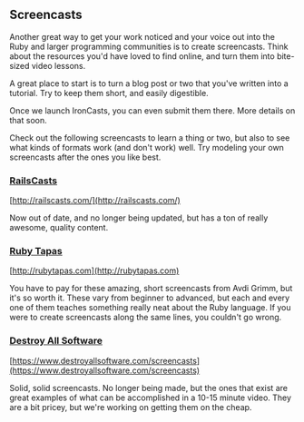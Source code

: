## Screencasts

Another great way to get your work noticed and your voice out into the Ruby and larger programming communities is to create screencasts. Think about the resources you'd have loved to find online, and turn them into bite-sized video lessons.

A great place to start is to turn a blog post or two that you've written into a tutorial. Try to keep them short, and easily digestible.

Once we launch IronCasts, you can even submit them there. More details on that soon.

Check out the following screencasts to learn a thing or two, but also to see what kinds of formats work (and don't work) well. Try modeling your own screencasts after the ones you like best.

### [RailsCasts](http://railscasts.com/)

[http://railscasts.com/](http://railscasts.com/)

Now out of date, and no longer being updated, but has a ton of really awesome, quality content.

### [Ruby Tapas](http://rubytapas.com)

[http://rubytapas.com](http://rubytapas.com)

You have to pay for these amazing, short screencasts from Avdi Grimm, but it's so worth it. These vary from beginner to advanced, but each and every one of them teaches something really neat about the Ruby language. If you were to create screencasts along the same lines, you couldn't go wrong.

### [Destroy All Software](https://www.destroyallsoftware.com/screencasts)

[https://www.destroyallsoftware.com/screencasts](https://www.destroyallsoftware.com/screencasts)

Solid, solid screencasts. No longer being made, but the ones that exist are great examples of what can be accomplished in a 10-15 minute video. They are a bit pricey, but we're working on getting them on the cheap.
